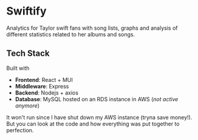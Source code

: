 # Swiftify
Analytics for Taylor swift fans with song lists, graphs and analysis of different statistics related to her albums and songs. 

## Tech Stack
Built with
- **Frontend**: React + MUI
- **Middleware**: Express
- **Backend**: Nodejs + axios
- **Database**: MySQL hosted on an RDS instance in AWS (_not active anymore_)

It won't run since I have shut down my AWS instance (tryna save money!). But you can look at the code and how everything was put together to perfection.
